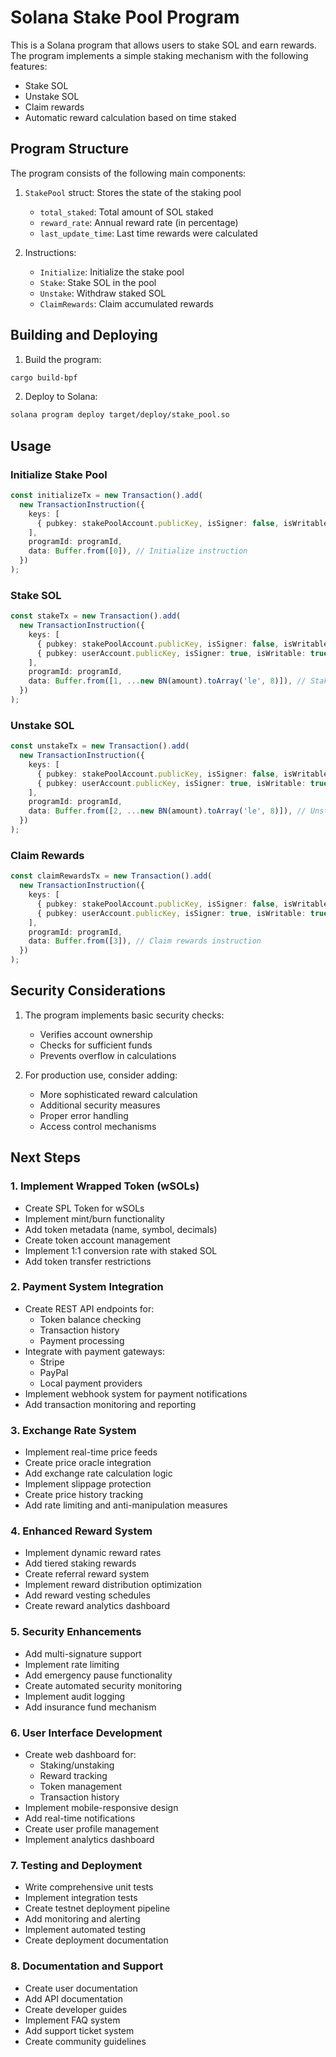 # Solana Stake Pool Program

This is a Solana program that allows users to stake SOL and earn rewards. The program implements a simple staking mechanism with the following features:

- Stake SOL
- Unstake SOL
- Claim rewards
- Automatic reward calculation based on time staked

## Program Structure

The program consists of the following main components:

1. `StakePool` struct: Stores the state of the staking pool
   - `total_staked`: Total amount of SOL staked
   - `reward_rate`: Annual reward rate (in percentage)
   - `last_update_time`: Last time rewards were calculated

2. Instructions:
   - `Initialize`: Initialize the stake pool
   - `Stake`: Stake SOL in the pool
   - `Unstake`: Withdraw staked SOL
   - `ClaimRewards`: Claim accumulated rewards

## Building and Deploying

1. Build the program:
```bash
cargo build-bpf
```

2. Deploy to Solana:
```bash
solana program deploy target/deploy/stake_pool.so
```

## Usage

### Initialize Stake Pool

```typescript
const initializeTx = new Transaction().add(
  new TransactionInstruction({
    keys: [
      { pubkey: stakePoolAccount.publicKey, isSigner: false, isWritable: true },
    ],
    programId: programId,
    data: Buffer.from([0]), // Initialize instruction
  })
);
```

### Stake SOL

```typescript
const stakeTx = new Transaction().add(
  new TransactionInstruction({
    keys: [
      { pubkey: stakePoolAccount.publicKey, isSigner: false, isWritable: true },
      { pubkey: userAccount.publicKey, isSigner: true, isWritable: true },
    ],
    programId: programId,
    data: Buffer.from([1, ...new BN(amount).toArray('le', 8)]), // Stake instruction
  })
);
```

### Unstake SOL

```typescript
const unstakeTx = new Transaction().add(
  new TransactionInstruction({
    keys: [
      { pubkey: stakePoolAccount.publicKey, isSigner: false, isWritable: true },
      { pubkey: userAccount.publicKey, isSigner: true, isWritable: true },
    ],
    programId: programId,
    data: Buffer.from([2, ...new BN(amount).toArray('le', 8)]), // Unstake instruction
  })
);
```

### Claim Rewards

```typescript
const claimRewardsTx = new Transaction().add(
  new TransactionInstruction({
    keys: [
      { pubkey: stakePoolAccount.publicKey, isSigner: false, isWritable: true },
      { pubkey: userAccount.publicKey, isSigner: true, isWritable: true },
    ],
    programId: programId,
    data: Buffer.from([3]), // Claim rewards instruction
  })
);
```

## Security Considerations

1. The program implements basic security checks:
   - Verifies account ownership
   - Checks for sufficient funds
   - Prevents overflow in calculations

2. For production use, consider adding:
   - More sophisticated reward calculation
   - Additional security measures
   - Proper error handling
   - Access control mechanisms

## Next Steps

### 1. Implement Wrapped Token (wSOLs)
- Create SPL Token for wSOLs
- Implement mint/burn functionality
- Add token metadata (name, symbol, decimals)
- Create token account management
- Implement 1:1 conversion rate with staked SOL
- Add token transfer restrictions

### 2. Payment System Integration
- Create REST API endpoints for:
  - Token balance checking
  - Transaction history
  - Payment processing
- Integrate with payment gateways:
  - Stripe
  - PayPal
  - Local payment providers
- Implement webhook system for payment notifications
- Add transaction monitoring and reporting

### 3. Exchange Rate System
- Implement real-time price feeds
- Create price oracle integration
- Add exchange rate calculation logic
- Implement slippage protection
- Create price history tracking
- Add rate limiting and anti-manipulation measures

### 4. Enhanced Reward System
- Implement dynamic reward rates
- Add tiered staking rewards
- Create referral reward system
- Implement reward distribution optimization
- Add reward vesting schedules
- Create reward analytics dashboard

### 5. Security Enhancements
- Add multi-signature support
- Implement rate limiting
- Add emergency pause functionality
- Create automated security monitoring
- Implement audit logging
- Add insurance fund mechanism

### 6. User Interface Development
- Create web dashboard for:
  - Staking/unstaking
  - Reward tracking
  - Token management
  - Transaction history
- Implement mobile-responsive design
- Add real-time notifications
- Create user profile management
- Implement analytics dashboard

### 7. Testing and Deployment
- Write comprehensive unit tests
- Implement integration tests
- Create testnet deployment pipeline
- Add monitoring and alerting
- Implement automated testing
- Create deployment documentation

### 8. Documentation and Support
- Create user documentation
- Add API documentation
- Create developer guides
- Implement FAQ system
- Add support ticket system
- Create community guidelines
